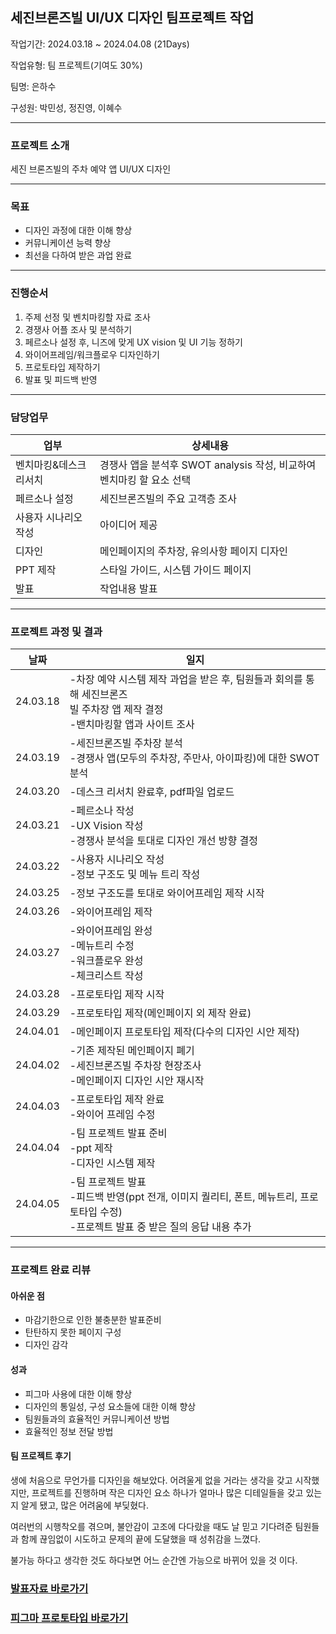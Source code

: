 ## 세진브론즈빌 UI/UX 디자인 팀프로젝트 작업

작업기간: 2024.03.18 ~ 2024.04.08 (21Days)

작업유형: 팀 프로젝트(기여도 30%)

팀명: 은하수

구성원: 박민성, 정진영, 이혜수

---

### 프로젝트 소개

세진 브론즈빌의 주차 예약 앱 UI/UX 디자인 

---

### 목표

- 디자인 과정에 대한 이해 향상
- 커뮤니케이션 능력 향상
- 최선을 다하여 받은 과업 완료

---

### 진행순서

1. 주제 선정 및 벤치마킹할 자료 조사
2. 경쟁사 어플 조사 및 분석하기
3. 페르소나 설정 후, 니즈에 맞게 UX vision 및 UI 기능 정하기
4. 와이어프레임/워크플로우 디자인하기
5. 프로토타입 제작하기
6. 발표 및 피드백 반영

---

### 담당업무

업부 | 상세내용
--- | ---
벤치마킹&데스크 리서치 | 경쟁사 앱을 분석후 SWOT analysis 작성, 비교하여 벤치마킹 할 요소 선택
페르소나 설정 | 세진브론즈빌의 주요 고객층 조사
사용자 시나리오 작성 | 아이디어 제공
디자인 | 메인페이지의 주차장, 유의사항 페이지 디자인
PPT 제작 | 스타일 가이드, 시스템 가이드 페이지
발표 | 작업내용 발표

---

### 프로젝트 과정 및 결과

날짜 | 일지 
--- | --- 
24.03.18 | -차장 예약 시스템 제작 과업을 받은 후, 팀원들과 회의를 통해 세진브론즈 <br> 빌 주차장 앱 제작 결정 <br> -밴치마킹할 앱과 사이트 조사
24.03.19 | -세진브론즈빌 주차장 분석 <br> -경쟁사 앱(모두의 주차장, 주만사, 아이파킹)에 대한 SWOT 분석
24.03.20 | -데스크 리서치 완료후, pdf파일 업로드
24.03.21 | -페르소나 작성 <br> -UX Vision 작성 <br> -경쟁사 분석을 토대로 디자인 개선 방향 결정
24.03.22 | -사용자 시나리오 작성 <br> -정보 구조도 및 메뉴 트리 작성
24.03.25 | -정보 구조도를 토대로 와이어프레임 제작 시작
24.03.26 | -와이어프레임 제작
24.03.27 | -와이어프레임 완성 <br> -메뉴트리 수정 <br> -워크플로우 완성 <br> -체크리스트 작성
24.03.28 | -프로토타입 제작 시작
24.03.29 | -프로토타입 제작(메인페이지 외 제작 완료)
24.04.01 | -메인페이지 프로토타입 제작(다수의 디자인 시안 제작)
24.04.02 | -기존 제작된 메인페이지 폐기 <br> -세진브론즈빌 주차장 현장조사 <br> -메인페이지 디자인 시안 재시작
24.04.03 | -프로토타입 제작 완료 <br> -와이어 프레임 수정
24.04.04 | -팀 프로젝트 발표 준비 <br> -ppt 제작 <br> -디자인 시스템 제작
24.04.05 | -팀 프로젝트 발표 <br> -피드백 반영(ppt 전개, 이미지 퀄리티, 폰트, 메뉴트리, 프로토타입 수정) <br> -프로젝트 발표 중 받은 질의 응답 내용 추가

---

### 프로젝트 완료 리뷰

#### 아쉬운 점

- 마감기한으로 인한 불충분한 발표준비
- 탄탄하지 못한 페이지 구성
- 디자인 감각

#### 성과

- 피그마 사용에 대한 이해 향상
- 디자인의 통일성, 구성 요소들에 대한 이해 향상
- 팀원들과의 효율적인 커뮤니케이션 방법
- 효율적인 정보 전달 방법

#### 팀 프로젝트 후기

생에 처음으로 무언가를 디자인을 해보았다. 어려울게 없을 거라는 생각을 갖고 시작했지만, 프로젝트를 진행하며
작은 디자인 요소 하나가 얼마나 많은 디테일들을 갖고 있는지 알게 됐고, 많은 어려움에 부딪혔다. 

여러번의 시행착오를 겪으며, 불안감이 고조에 다다랐을 때도 날 믿고 기다려준 팀원들과 함께 끊임없이 시도하고
문제의 끝에 도달했을 때 성취감을 느꼈다.

불가능 하다고 생각한 것도 하다보면 어느 순간엔 가능으로 바뀌어 있을 것 이다.

### <a href="https://www.canva.com/design/DAGBPkPCVQc/PtA9s4UOYO5gvUKr-kuKfQ/edit" target="_blank">발표자료 바로가기</a>
### <a href="https://www.figma.com/proto/TmrVJW2MRKATglY1D6wMZn/%EC%84%B8%EC%A7%84%EB%B8%8C%EB%A1%A0%EC%A6%88%EB%B9%8C_%ED%94%84%EB%A1%9C%ED%86%A0%ED%83%80%EC%9E%85?node-id=1-218&t=BXAAKuyfneeSNhXs-0&scaling=min-zoom&content-scaling=fixed&page-id=0%3A1" target="_blank">피그마 프로토타입 바로가기</a>

